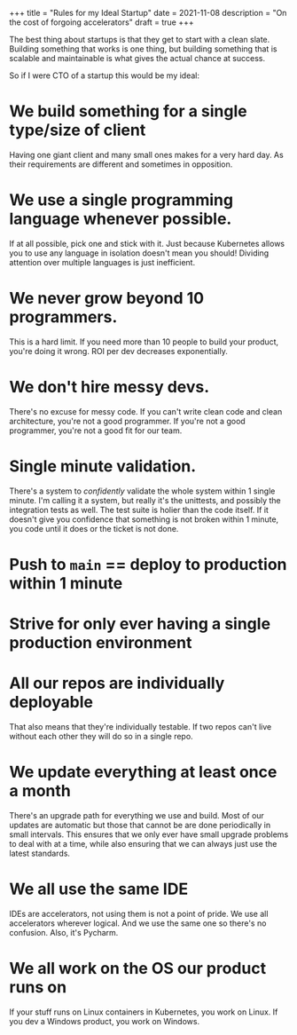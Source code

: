 +++
title = "Rules for my Ideal Startup"
date = 2021-11-08
description = "On the cost of forgoing accelerators"
draft = true
+++

The best thing about startups is that they get to start with a clean slate. Building something that
works is one thing, but building something that is scalable and maintainable is what gives the
actual chance at success.

So if I were CTO of a startup this would be my ideal:

# We build something for a single type/size of client
Having one giant client and many small ones makes for a very hard day. As their requirements are different and sometimes in opposition.

# We use a single programming language whenever possible.

If at all possible, pick one and stick with it. Just because Kubernetes allows you to use any language in isolation doesn't mean you should! Dividing attention over multiple languages is just inefficient. 


# We never grow beyond 10 programmers.

This is a hard limit. If you need more than 10 people to build your product, you're doing it wrong.
ROI per dev decreases exponentially.

# We don't hire messy devs.

There's no excuse for messy code. If you can't write clean code and clean architecture, you're
not a good programmer. If you're not a good programmer, you're not a good fit for our team.

# Single minute validation.

There's a system to _confidently_ validate the whole system within 1 single minute. I'm calling it a
system, but
really it's the unittests, and possibly the integration tests as well.
The test suite is holier than the code itself. If it doesn't give you confidence that something is not
broken within 1 minute, you code until it does or the ticket is not done.

# Push to `main` == deploy to production within 1 minute

# Strive for only ever having a single production environment

# All our repos are individually deployable

That also means that they're individually testable. If two repos can't live without each other they
will do so in a single repo.

# We update everything at least once a month

There's an upgrade path for everything we use and build. Most of our updates are automatic but those
that cannot be are done periodically in small intervals. This ensures that we only ever have small
upgrade problems to deal with at a time, while also ensuring that we can always just use the latest
standards.

# We all use the same IDE

IDEs are accelerators, not using them is not a point of pride. We use all accelerators wherever
logical. And we use the same one so there's no confusion.
Also, it's Pycharm.

# We all work on the OS our product runs on

If your stuff runs on Linux containers in Kubernetes, you work on Linux. If you dev a Windows
product, you work on Windows.